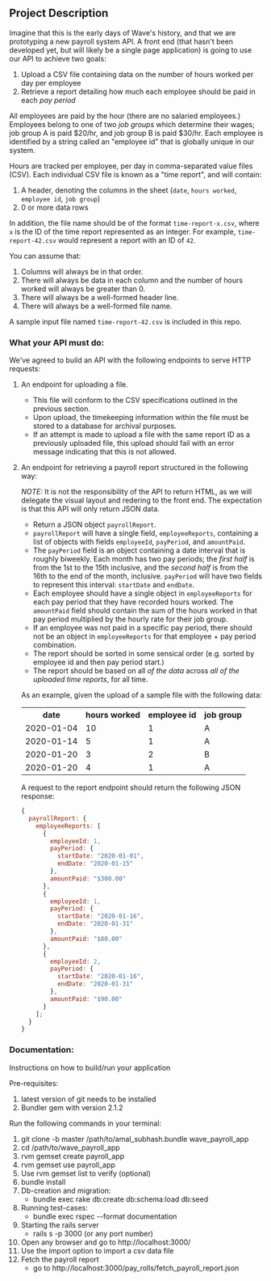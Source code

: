 ## Project Description

Imagine that this is the early days of Wave's history, and that we are prototyping a new payroll system API. A front end (that hasn't been developed yet, but will likely be a single page application) is going to use our API to achieve two goals:

1. Upload a CSV file containing data on the number of hours worked per day per employee
1. Retrieve a report detailing how much each employee should be paid in each _pay period_

All employees are paid by the hour (there are no salaried employees.) Employees belong to one of two _job groups_ which determine their wages; job group A is paid $20/hr, and job group B is paid $30/hr. Each employee is identified by a string called an "employee id" that is globally unique in our system.

Hours are tracked per employee, per day in comma-separated value files (CSV).
Each individual CSV file is known as a "time report", and will contain:

1. A header, denoting the columns in the sheet (`date`, `hours worked`,
   `employee id`, `job group`)
1. 0 or more data rows

In addition, the file name should be of the format `time-report-x.csv`,
where `x` is the ID of the time report represented as an integer. For example, `time-report-42.csv` would represent a report with an ID of `42`.

You can assume that:

1. Columns will always be in that order.
1. There will always be data in each column and the number of hours worked will always be greater than 0.
1. There will always be a well-formed header line.
1. There will always be a well-formed file name.

A sample input file named `time-report-42.csv` is included in this repo.

### What your API must do:

We've agreed to build an API with the following endpoints to serve HTTP requests:

1. An endpoint for uploading a file.

   - This file will conform to the CSV specifications outlined in the previous section.
   - Upon upload, the timekeeping information within the file must be stored to a database for archival purposes.
   - If an attempt is made to upload a file with the same report ID as a previously uploaded file, this upload should fail with an error message indicating that this is not allowed.

1. An endpoint for retrieving a payroll report structured in the following way:

   _NOTE:_ It is not the responsibility of the API to return HTML, as we will delegate the visual layout and redering to the front end. The expectation is that this API will only return JSON data.

   - Return a JSON object `payrollReport`.
   - `payrollReport` will have a single field, `employeeReports`, containing a list of objects with fields `employeeId`, `payPeriod`, and `amountPaid`.
   - The `payPeriod` field is an object containing a date interval that is roughly biweekly. Each month has two pay periods; the _first half_ is from the 1st to the 15th inclusive, and the _second half_ is from the 16th to the end of the month, inclusive. `payPeriod` will have two fields to represent this interval: `startDate` and `endDate`.
   - Each employee should have a single object in `employeeReports` for each pay period that they have recorded hours worked. The `amountPaid` field should contain the sum of the hours worked in that pay period multiplied by the hourly rate for their job group.
   - If an employee was not paid in a specific pay period, there should not be an object in `employeeReports` for that employee + pay period combination.
   - The report should be sorted in some sensical order (e.g. sorted by employee id and then pay period start.)
   - The report should be based on all _of the data_ across _all of the uploaded time reports_, for all time.

   As an example, given the upload of a sample file with the following data:

    <table>
    <tr>
      <th>
        date
      </th>
      <th>
        hours worked
      </th>
      <th>
        employee id
      </th>
      <th>
        job group
      </th>
    </tr>
    <tr>
      <td>
        2020-01-04
      </td>
      <td>
        10
      </td>
      <td>
        1
      </td>
      <td>
        A
      </td>
    </tr>
    <tr>
      <td>
        2020-01-14
      </td>
      <td>
        5
      </td>
      <td>
        1
      </td>
      <td>
        A
      </td>
    </tr>
    <tr>
      <td>
        2020-01-20
      </td>
      <td>
        3
      </td>
      <td>
        2
      </td>
      <td>
        B
      </td>
    </tr>
    <tr>
      <td>
        2020-01-20
      </td>
      <td>
        4
      </td>
      <td>
        1
      </td>
      <td>
        A
      </td>
    </tr>
    </table>

   A request to the report endpoint should return the following JSON response:

   ```javascript
   {
     payrollReport: {
       employeeReports: [
         {
           employeeId: 1,
           payPeriod: {
             startDate: "2020-01-01",
             endDate: "2020-01-15"
           },
           amountPaid: "$300.00"
         },
         {
           employeeId: 1,
           payPeriod: {
             startDate: "2020-01-16",
             endDate: "2020-01-31"
           },
           amountPaid: "$80.00"
         },
         {
           employeeId: 2,
           payPeriod: {
             startDate: "2020-01-16",
             endDate: "2020-01-31"
           },
           amountPaid: "$90.00"
         }
       ];
     }
   }
   ```

### Documentation:

Instructions on how to build/run your application

Pre-requisites:
1. latest version of git needs to be installed
2. Bundler gem with version 2.1.2

Run the following commands in your terminal:

1. git clone -b master /path/to/amal_subhash.bundle wave_payroll_app
1. cd /path/to/wave_payroll_app
1. rvm gemset create payroll_app
1. rvm gemset use payroll_app
1. Use rvm gemset list to verify (optional)
1. bundle install
1. Db-creation and migration:
   - bundle exec rake db:create db:schema:load db:seed
1. Running test-cases:
   - bundle exec rspec --format documentation
1. Starting the rails server
   - rails s -p 3000 (or any port number)
1. Open any browser and go to http://localhost:3000/
1. Use the import option to import a csv data file
1. Fetch the payroll report
   - go to http://localhost:3000/pay_rolls/fetch_payroll_report.json
